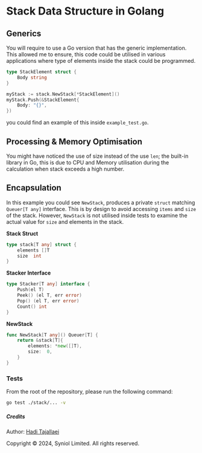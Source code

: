 # Stack Data Structure in Golang



## Generics
You will require to use a Go version that has the generic implementation. This allowed me to ensure, this code could
be utilised in various applications where type of elements inside the stack could be programmed.

```go
type StackElement struct {
    Body string
}

myStack := stack.NewStack[*StackElement]()
myStack.Push(&StackElement{
    Body: "{}",
})
```

you could find an example of this inside `example_test.go`.


## Processing & Memory Optimisation
You might have noticed the use of size instead of the use `len`; the built-in library in Go,
this is due to CPU and Memory utilisation during the calculation when stack exceeds a high number.


## Encapsulation
In this example you could see `NewStack`, produces a private `struct` matching `Queuer[T any]` interface.
This is by design to avoid accessing `items` and `size` of the stack. However, `NewStack` is not
utilised inside tests to examine the actual value for `size` and elements in the stack.


__Stack Struct__
```go
type stack[T any] struct {
    elements []T
    size  int
}
```

__Stacker Interface__
```go
type Stacker[T any] interface {
    Push(el T)
    Peek() (el T, err error)
    Pop() (el T, err error)
    Count() int
}
```

__NewStack__
```go
func NewStack[T any]() Queuer[T] {
    return &stack[T]{
        elements: *new([]T),
        size:  0,
    }
}
```


### Tests
From the root of the repository, please run the following command:

```bash
go test ./stack/... -v
```


##### Credits
Author: [Hadi Tajallaei](mailto:hadi@syniol.com)

Copyright &copy; 2024, Syniol Limited. All rights reserved.
